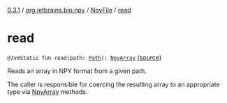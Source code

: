 [0.3.1](../../index.md) / [org.jetbrains.bio.npy](../index.md) / [NpyFile](index.md) / [read](.)

# read

`@JvmStatic fun read(path: `[`Path`](http://docs.oracle.com/javase/6/docs/api/java/nio/file/Path.html)`): `[`NpyArray`](../-npy-array/index.md) [(source)](https://github.com/JetBrains-Research/npy/blob/0.3.1/src/main/kotlin/org/jetbrains/bio/npy/Npy.kt#L151)

Reads an array in NPY format from a given path.

The caller is responsible for coercing the resulting array to
an appropriate type via [NpyArray](../-npy-array/index.md) methods.


